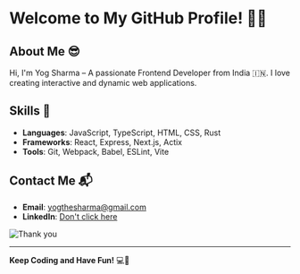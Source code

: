 # Welcome to My GitHub Profile! 🎉✨

## About Me 😎
Hi, I'm Yog Sharma – A passionate Frontend Developer from India 🇮🇳. I love creating interactive and dynamic web applications.

## Skills 🚀
- **Languages**: JavaScript, TypeScript, HTML, CSS, Rust
- **Frameworks**: React, Express, Next.js, Actix
- **Tools**: Git, Webpack, Babel, ESLint, Vite

## Contact Me 📬
- **Email**: yogthesharma@gmail.com
- **LinkedIn**: [Don't click here](https://linkedin.com/in/yogthesharma)

![Thank you](https://media.giphy.com/media/xTiTnn5aEwDs8UhwpC/giphy.gif)

---

**Keep Coding and Have Fun!** 💻🎉
